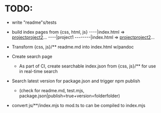 # TODO:

- write "readme"s/tests

- build index pages from
  {css, html, js}
  ----|index.html => <a href="/project">project</a><a href="/project2">project2</a>...
  ----|project1
  --------|index.html => <a href="/0.0.0">project</a><a href="/0.1.1">project2</a>...

- Transform {css, js}/\*\* readme.md into index.html w/pandoc

- Create search page

  - As part of CI, create searchable index.json from {css, js}/\*\* for use in real-time search

- Search latest version for package.json and trigger npm publish

  - (check for readme.md, test.mjs, package.json|publish=true+version=folderfolder)

- convert js/\*\*/index.mjs to mod.ts to can be compiled to index.mjs
